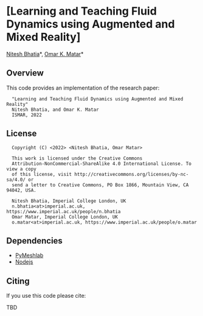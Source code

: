 # [Learning and Teaching Fluid Dynamics using Augmented and Mixed Reality]

[Nitesh Bhatia](https://www.imperial.ac.uk/people/n.bhatia)\*, [Omar K. Matar](https://www.imperial.ac.uk/people/o.matar)\*


## Overview

This code provides an implementation of the research paper:

```
  "Learning and Teaching Fluid Dynamics using Augmented and Mixed Reality"
  Nitesh Bhatia, and Omar K. Matar
  ISMAR, 2022
```



## License

```
  Copyright (C) <2022> <Nitesh Bhatia, Omar Matar>

  This work is licensed under the Creative Commons
  Attribution-NonCommercial-ShareAlike 4.0 International License. To view a copy
  of this license, visit http://creativecommons.org/licenses/by-nc-sa/4.0/ or
  send a letter to Creative Commons, PO Box 1866, Mountain View, CA 94042, USA.

  Nitesh Bhatia, Imperial College London, UK
  n.bhatia<at>imperial.ac.uk, https://www.imperial.ac.uk/people/n.bhatia
  Omar Matar, Imperial College London, UK
  o.matar<at>imperial.ac.uk, https://www.imperial.ac.uk/people/o.matar  
```


## Dependencies

- [PyMeshlab](https://pymeshlab.readthedocs.io/en/latest/)
- [Nodejs](https://nodejs.org/en/)


## Citing

If you use this code please cite:

TBD



